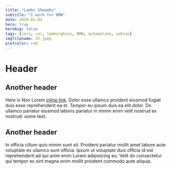 ```yaml
---
title: "Lambo Shmambo"
subtitle: "I work for BMW"
date: 2020-01-01
hero: true
herobig: false
tags: [cars, car, lamborghini, BMW, automation, zebras]
imgfilename: 25.jpeg
prefcolor: red
---
```

# Header
## Another header
Here is Non Lorem [inline link](google.com). Dolor esse ullamco proident eiusmod fugiat duis esse reprehenderit ea et. Tempor eu ipsum duis ea elit dolor. Do ullamco pariatur eiusmod laboris pariatur in minim enim velit nostrud ex nostrud. some text.

## Another header
In officia cillum quis minim sunt sit. Proident pariatur mollit amet labore aute voluptate ex ullamco sunt officia. Ipsum ut voluptate duis officia id est reprehenderit ad qui anim enim Lorem adipisicing eu. Velit do consectetur qui tempor ex sint magna enim mollit proident commodo aute aliquip.

